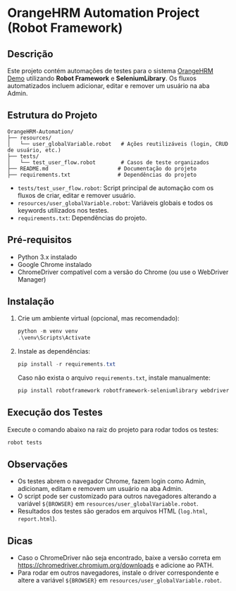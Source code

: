 
# OrangeHRM Automation Project (Robot Framework)

## Descrição
Este projeto contém automações de testes para o sistema [OrangeHRM Demo](https://opensource-demo.orangehrmlive.com/) utilizando **Robot Framework** e **SeleniumLibrary**. Os fluxos automatizados incluem adicionar, editar e remover um usuário na aba Admin.

## Estrutura do Projeto

```
OrangeHRM-Automation/
├── resources/
│   └── user_globalVariable.robot   # Ações reutilizáveis (login, CRUD de usuário, etc.)
├── tests/
│   └── test_user_flow.robot        # Casos de teste organizados
├── README.md                      # Documentação do projeto
├── requirements.txt               # Dependências do projeto
```

- `tests/test_user_flow.robot`: Script principal de automação com os fluxos de criar, editar e remover usuário.
- `resources/user_globalVariable.robot`: Variáveis globais e todos os keywords utilizados nos testes.
- `requirements.txt`: Dependências do projeto.

## Pré-requisitos
- Python 3.x instalado
- Google Chrome instalado
- ChromeDriver compatível com a versão do Chrome (ou use o WebDriver Manager)

## Instalação
1. Crie um ambiente virtual (opcional, mas recomendado):
   ```powershell
   python -m venv venv
   .\venv\Scripts\Activate
   ```
2. Instale as dependências:
   ```powershell
   pip install -r requirements.txt
   ```
   Caso não exista o arquivo `requirements.txt`, instale manualmente:
   ```powershell
   pip install robotframework robotframework-seleniumlibrary webdriver-manager
   ```

## Execução dos Testes

Execute o comando abaixo na raiz do projeto para rodar todos os testes:
```powershell
robot tests
```

## Observações
- Os testes abrem o navegador Chrome, fazem login como Admin, adicionam, editam e removem um usuário na aba Admin.
- O script pode ser customizado para outros navegadores alterando a variável `${BROWSER}` em `resources/user_globalVariable.robot`.
- Resultados dos testes são gerados em arquivos HTML (`log.html`, `report.html`).

## Dicas
- Caso o ChromeDriver não seja encontrado, baixe a versão correta em https://chromedriver.chromium.org/downloads e adicione ao PATH.
- Para rodar em outros navegadores, instale o driver correspondente e altere a variável `${BROWSER}` em `resources/user_globalVariable.robot`.




